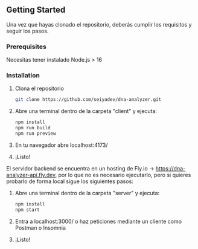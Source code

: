 ## Getting Started

Una vez que hayas clonado el repositorio, deberás cumplir los requisitos y seguir los pasos.

### Prerequisites

Necesitas tener instalado Node.js > 16

### Installation

1. Clona el repositorio
   ```sh
   git clone https://github.com/seiyadev/dna-analyzer.git
   ```
2. Abre una terminal dentro de la carpeta "client" y ejecuta:
   ```sh
   npm install
   npm run build
   npm run preview
   ```
3. En tu navegador abre localhost:4173/

4. ¡Listo!

El servidor backend se encuentra en un hosting de Fly.io -> https://dna-analyzer-api.fly.dev, por lo que no es necesario ejecutarlo, pero si quieres probarlo de forma local sigue los siguientes pasos:

1. Abre una terminal dentro de la carpeta "server" y ejecuta:
   ```sh
   npm install
   npm start
   ```

2. Entra a localhost:3000/ o haz peticiones mediante un cliente como Postman o Insomnia

3. ¡Listo!
